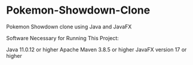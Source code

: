 # Pokemon-Showdown-Clone
Pokemon Showdown clone using Java and JavaFX


Software Necessary for Running This Project:

Java 11.0.12 or higher
Apache Maven 3.8.5 or higher
JavaFX version 17 or higher
